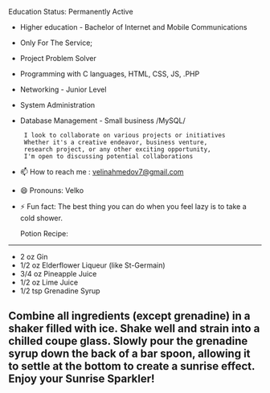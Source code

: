  
 Education Status: Permanently Active
                                                                     
  - Higher education - Bachelor of Internet and      Mobile Communications
                                              
  - Only For The Service;
  - Project Problem Solver 
   
  - Programming with C languages, HTML, CSS, JS, .PHP 
  - Networking - Junior Level
  - System Administration 
  - Database Management - Small business /MySQL/
  
         I look to collaborate on various projects or initiatives
         Whether it's a creative endeavor, business venture,
         research project, or any other exciting opportunity,               
         I'm open to discussing potential collaborations

- 📫 How to reach me :
 velinahmedov7@gmail.com

- 😄 Pronouns: Velko

- ⚡ Fun fact: 
  The best thing you can do when you feel    lazy is to take a cold shower.

  Potion Recipe:
 ----------------------------------------------------------------------
  * 2 oz Gin                                           
  * 1/2 oz Elderflower Liqueur (like St-Germain)      
  * 3/4 oz Pineapple Juice                           
  * 1/2 oz Lime Juice                                  
  * 1/2 tsp Grenadine Syrup
 
  Combine all ingredients (except grenadine) in a shaker filled with ice.
  Shake well and strain into a chilled coupe glass.
  Slowly pour the grenadine syrup down the back of a bar spoon,
  allowing it to settle at the bottom to create a sunrise effect.
               Enjoy your Sunrise Sparkler!                                           
 ------------------------------------------------------------------------
    




